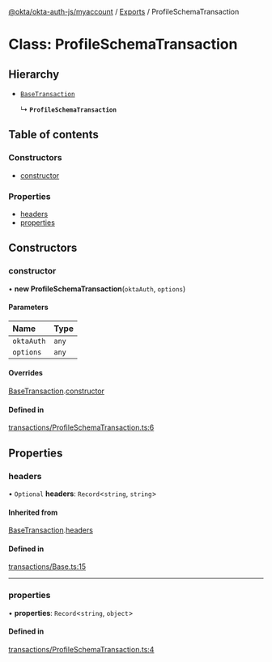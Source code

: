 [@okta/okta-auth-js/myaccount](../README.md) / [Exports](../modules.md) / ProfileSchemaTransaction

# Class: ProfileSchemaTransaction

## Hierarchy

- [`BaseTransaction`](BaseTransaction.md)

  ↳ **`ProfileSchemaTransaction`**

## Table of contents

### Constructors

- [constructor](ProfileSchemaTransaction.md#constructor)

### Properties

- [headers](ProfileSchemaTransaction.md#headers)
- [properties](ProfileSchemaTransaction.md#properties)

## Constructors

### constructor

• **new ProfileSchemaTransaction**(`oktaAuth`, `options`)

#### Parameters

| Name | Type |
| :------ | :------ |
| `oktaAuth` | `any` |
| `options` | `any` |

#### Overrides

[BaseTransaction](BaseTransaction.md).[constructor](BaseTransaction.md#constructor)

#### Defined in

[transactions/ProfileSchemaTransaction.ts:6](https://github.com/okta/okta-auth-js/blob/master/lib/myaccount/transactions/ProfileSchemaTransaction.ts#L6)

## Properties

### headers

• `Optional` **headers**: `Record`<`string`, `string`\>

#### Inherited from

[BaseTransaction](BaseTransaction.md).[headers](BaseTransaction.md#headers)

#### Defined in

[transactions/Base.ts:15](https://github.com/okta/okta-auth-js/blob/master/lib/myaccount/transactions/Base.ts#L15)

___

### properties

• **properties**: `Record`<`string`, `object`\>

#### Defined in

[transactions/ProfileSchemaTransaction.ts:4](https://github.com/okta/okta-auth-js/blob/master/lib/myaccount/transactions/ProfileSchemaTransaction.ts#L4)
